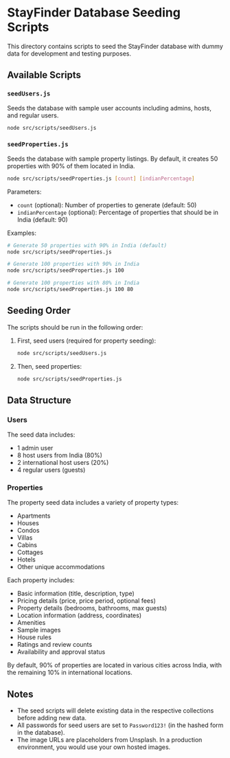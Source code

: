 # StayFinder Database Seeding Scripts

This directory contains scripts to seed the StayFinder database with dummy data for development and testing purposes.

## Available Scripts

### `seedUsers.js`

Seeds the database with sample user accounts including admins, hosts, and regular users.

```bash
node src/scripts/seedUsers.js
```

### `seedProperties.js`

Seeds the database with sample property listings. By default, it creates 50 properties with 90% of them located in India.

```bash
node src/scripts/seedProperties.js [count] [indianPercentage]
```

Parameters:

- `count` (optional): Number of properties to generate (default: 50)
- `indianPercentage` (optional): Percentage of properties that should be in India (default: 90)

Examples:

```bash
# Generate 50 properties with 90% in India (default)
node src/scripts/seedProperties.js

# Generate 100 properties with 90% in India
node src/scripts/seedProperties.js 100

# Generate 100 properties with 80% in India
node src/scripts/seedProperties.js 100 80
```

## Seeding Order

The scripts should be run in the following order:

1. First, seed users (required for property seeding):

    ```bash
    node src/scripts/seedUsers.js
    ```

2. Then, seed properties:
    ```bash
    node src/scripts/seedProperties.js
    ```

## Data Structure

### Users

The seed data includes:

- 1 admin user
- 8 host users from India (80%)
- 2 international host users (20%)
- 4 regular users (guests)

### Properties

The property seed data includes a variety of property types:

- Apartments
- Houses
- Condos
- Villas
- Cabins
- Cottages
- Hotels
- Other unique accommodations

Each property includes:

- Basic information (title, description, type)
- Pricing details (price, price period, optional fees)
- Property details (bedrooms, bathrooms, max guests)
- Location information (address, coordinates)
- Amenities
- Sample images
- House rules
- Ratings and review counts
- Availability and approval status

By default, 90% of properties are located in various cities across India, with the remaining 10% in international locations.

## Notes

- The seed scripts will delete existing data in the respective collections before adding new data.
- All passwords for seed users are set to `Password123!` (in the hashed form in the database).
- The image URLs are placeholders from Unsplash. In a production environment, you would use your own hosted images.
